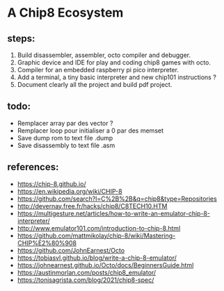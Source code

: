 # A Chip8 Ecosystem



## steps:
1. Build disassembler, assembler, octo compiler and debugger.
2. Graphic device and IDE for play and coding chip8 games with octo.
3. Compiler for an embedded raspberry pi pico interpreter.
4. Add a terminal, a tiny basic interpreter and new chip101 instructions ?
5. Document clearly all the project and build pdf project.

## todo:
* Remplacer array par des vector ?
* Remplacer loop pour initialiser a 0 par des memset
* Save dump rom to text file <filename>.dump
* Save disassembly to text file <filename>.asm

## references:
* https://chip-8.github.io/
* https://en.wikipedia.org/wiki/CHIP-8
* https://github.com/search?l=C%2B%2B&q=chip8&type=Repositories
* http://devernay.free.fr/hacks/chip8/C8TECH10.HTM
* https://multigesture.net/articles/how-to-write-an-emulator-chip-8-interpreter/
* http://www.emulator101.com/introduction-to-chip-8.html
* https://github.com/mattmikolay/chip-8/wiki/Mastering-CHIP%E2%80%908
* https://github.com/JohnEarnest/Octo
* https://tobiasvl.github.io/blog/write-a-chip-8-emulator/
* https://johnearnest.github.io/Octo/docs/BeginnersGuide.html
* https://austinmorlan.com/posts/chip8_emulator/
* https://tonisagrista.com/blog/2021/chip8-spec/